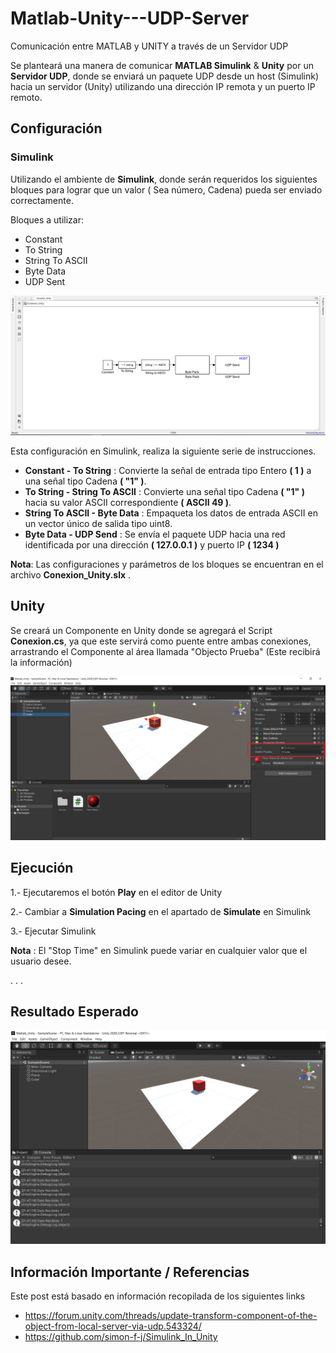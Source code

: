 # Matlab-Unity---UDP-Server
Comunicación entre MATLAB y UNITY a través de un Servidor UDP

Se planteará una manera de comunicar **MATLAB Simulink** & **Unity** por un **Servidor UDP**, donde se enviará un paquete UDP desde un host (Simulink) hacia un servidor (Unity) 
utilizando una dirección IP remota y un puerto IP remoto.


## Configuración

### Simulink 

Utilizando el ambiente de **Simulink**, donde serán requeridos los siguientes bloques para lograr que un valor ( Sea número, Cadena) pueda ser enviado correctamente.

Bloques a utilizar:
- Constant
- To String
- String To ASCII
- Byte Data
- UDP Sent

![Resultado Esperado Simulink](https://github.com/JaimeMorales2599/Matlab-Unity---UDP-Server/blob/main/Imagen_1.PNG)

Esta configuración en Simulink, realiza la siguiente serie de instrucciones.

- **Constant - To String** : Convierte la señal de entrada tipo Entero **( 1 )** a una señal tipo Cadena **( "1" )**. 
- **To String - String To ASCII** : Convierte una señal tipo Cadena **( "1" )** hacia su valor ASCII correspondiente **( ASCII 49 )**.
- **String To ASCII - Byte Data** :   Empaqueta los datos de entrada ASCII en un vector único de salida tipo uint8.
- **Byte Data - UDP Send** : Se envía el paquete UDP hacia una  red identificada por una dirección **( 127.0.0.1 )** y puerto IP **( 1234 )** 



**Nota**: Las configuraciones y parámetros de los bloques se encuentran en el archivo **Conexion_Unity.slx** .


## Unity

Se creará un Componente en Unity donde se agregará el Script **Conexion.cs**, ya que este servirá como puente entre ambas conexiones, arrastrando el Componente al área llamada "Objecto Prueba" (Este recibirá la información)

![Resultado Esperado Unity](https://github.com/JaimeMorales2599/Matlab-Unity---UDP-Server/blob/main/Imagen_2.png)

## Ejecución

1.- Ejecutaremos el botón **Play** en el editor de Unity

2.- Cambiar a **Simulation Pacing** en el apartado de **Simulate** en Simulink 

3.- Ejecutar Simulink 

**Nota** : El "Stop Time" en Simulink puede variar en cualquier valor que el usuario desee.

.
.
.

## Resultado Esperado

![Resultado Esperado](https://github.com/JaimeMorales2599/Matlab-Unity---UDP-Server/blob/main/Imagen_3.png)


## Información Importante / Referencias

Este post está basado en información recopilada de los siguientes links

- https://forum.unity.com/threads/update-transform-component-of-the-object-from-local-server-via-udp.543324/
- https://github.com/simon-f-j/Simulink_In_Unity
